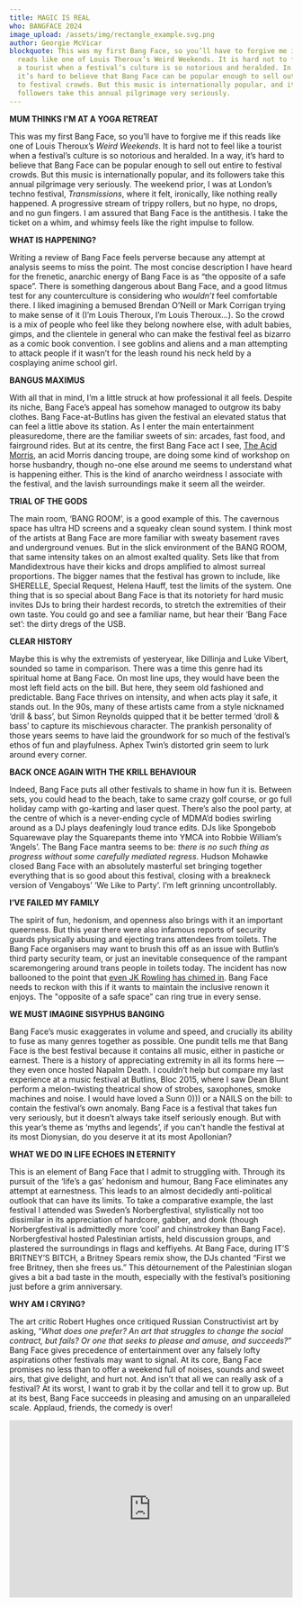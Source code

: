 ```yaml
---
title: MAGIC IS REAL
who: BANGFACE 2024
image_upload: /assets/img/rectangle_example.svg.png
author: Georgie McVicar
blockquote: This was my first Bang Face, so you’ll have to forgive me if this
  reads like one of Louis Theroux’s Weird Weekends. It is hard not to feel like
  a tourist when a festival’s culture is so notorious and heralded. In a way,
  it’s hard to believe that Bang Face can be popular enough to sell out entire
  to festival crowds. But this music is internationally popular, and its
  followers take this annual pilgrimage very seriously.
---
```

**MUM THINKS I'M AT A YOGA RETREAT**

This was my first Bang Face, so you’ll have to forgive me if this reads like one of Louis Theroux’s *Weird Weekends*. It is hard not to feel like a tourist when a festival’s culture is so notorious and heralded. In a way, it’s hard to believe that Bang Face can be popular enough to sell out entire to festival crowds. But this music is internationally popular, and its followers take this annual pilgrimage very seriously. The weekend prior, I was at London’s techno festival, *Transmissions*, where it felt, ironically, like nothing really happened. A progressive stream of trippy rollers, but no hype, no drops, and no gun fingers. I am assured that Bang Face is the antithesis. I take the ticket on a whim, and whimsy feels like the right impulse to follow.  

**WHAT IS HAPPENING?**  

Writing a review of Bang Face feels perverse because any attempt at analysis seems to miss the point. The most concise description I have heard for the frenetic, anarchic energy of Bang Face is as “the opposite of a safe space”. There is something dangerous about Bang Face, and a good litmus test for any counterculture is considering who *wouldn’t* feel comfortable there. I liked imagining a bemused Brendan O’Neill or Mark Corrigan trying to make sense of it (I’m Louis Theroux, I’m Louis Theroux…). So the crowd is a mix of people who feel like they belong nowhere else, with adult babies, gimps, and the clientele in general who can make the festival feel as bizarro as a comic book convention. I see goblins and aliens and a man attempting to attack people if it wasn’t for the leash round his neck held by a cosplaying anime school girl. 

**BANGUS MAXIMUS**

With all that in mind, I’m a little struck at how professional it all feels. Despite its niche, Bang Face’s appeal has somehow managed to outgrow its baby clothes. Bang Face-at-Butlins has given the festival an elevated status that can feel a little above its station. As I enter the main entertainment pleasuredome, there are the familiar sweets of sin: arcades, fast food, and fairground rides. But at its centre, the first Bang Face act I see, [The Acid Morris](https://www.google.com/search?q=acid+morris&oq=acid+morr&gs_lcrp=EgZjaHJvbWUqCQgAEEUYOxiABDIJCAAQRRg7GIAEMgYIARBFGDkyBwgCEAAYgAQyBwgDEAAYgAQyCAgEEAAYFhgeMggIBRAAGBYYHjIGCAYQRRg8MgYIBxBFGDzSAQgxMjE2ajBqNKgCALACAQ&sourceid=chrome&ie=UTF-8), an acid Morris dancing troupe, are doing some kind of workshop on horse husbandry, though no-one else around me seems to understand what is happening either. This is the kind of anarcho weirdness I associate with the festival, and the lavish surroundings make it seem all the weirder.  

**TRIAL OF THE GODS**

The main room, ‘BANG ROOM’, is a good example of this. The cavernous space has ultra HD screens and a squeaky clean sound system. I think most of the artists at Bang Face are more familiar with sweaty basement raves and underground venues. But in the slick environment of the BANG ROOM, that same intensity takes on an almost exalted quality. Sets like that from Mandidextrous have their kicks and drops amplified to almost surreal proportions. The bigger names that the festival has grown to include, like SHERELLE, Special Request, Helena Hauff, test the limits of the system. One thing that is so special about Bang Face is that its notoriety for hard music invites DJs to bring their hardest records, to stretch the extremities of their own taste. You could go and see a familiar name, but hear their ‘Bang Face set’: the dirty dregs of the USB.   

**CLEAR HISTORY**

Maybe this is why the extremists of yesteryear, like Dillinja and Luke Vibert, sounded so tame in comparison. There was a time this genre had its spiritual home at Bang Face. On most line ups, they would have been the most left field acts on the bill. But here, they seem old fashioned and predictable. Bang Face thrives on intensity, and when acts play it safe, it stands out. In the 90s, many of these artists came from a style nicknamed ‘drill & bass’, but Simon Reynolds quipped that it be better termed ‘droll & bass’ to capture its mischievous character. The prankish personality of those years seems to have laid the groundwork for so much of the festival’s ethos of fun and playfulness. Aphex Twin’s distorted grin seem to lurk around every corner.

**BACK ONCE AGAIN WITH THE KRILL BEHAVIOUR**

Indeed, Bang Face puts all other festivals to shame in how fun it is. Between sets, you could head to the beach, take to same crazy golf course, or go full holiday camp with go-karting and laser quest. There’s also the pool party, at the centre of which is a never-ending cycle of MDMA’d bodies swirling around as a DJ plays deafeningly loud trance edits. DJs like Spongebob Squarewave play the Squarepants theme into YMCA into Robbie William’s ‘Angels’. The Bang Face mantra seems to be: *there is no such thing as progress without some carefully mediated regress*. Hudson Mohawke closed Bang Face with an absolutely masterful set bringing together everything that is so good about this festival, closing with a breakneck version of Vengaboys’ ‘We Like to Party’. I’m left grinning uncontrollably.

**I’VE FAILED MY FAMILY**

The spirit of fun, hedonism, and openness also brings with it an important queerness. But this year there were also infamous reports of security guards physically abusing and ejecting trans attendees from toilets. The Bang Face organisers may want to brush this off as an issue with Butlin’s third party security team, or just an inevitable consequence of the rampant scaremongering around trans people in toilets today. The incident has now ballooned to the point that [even JK Rowling has chimed in](https://x.com/pulpy_fiction/status/1844407756125766038). Bang Face needs to reckon with this if it wants to maintain the inclusive renown it enjoys. The "opposite of a safe space” can ring true in every sense. 

**WE MUST IMAGINE SISYPHUS BANGING** 

Bang Face’s music exaggerates in volume and speed, and crucially its ability to fuse as many genres together as possible. One pundit tells me that Bang Face is the best festival because it contains all music, either in pastiche or earnest. There is a history of appreciating extremity in all its forms here — they even once hosted Napalm Death. I couldn’t help but compare my last experience at a music festival at Butlins, Bloc 2015, where I saw Dean Blunt perform a melon-twisting theatrical show of strobes, saxophones, smoke machines and noise. I would have loved a Sunn 0))) or a NAILS on the bill: to contain the festival’s own anomaly. Bang Face is a festival that takes fun very seriously, but it doesn’t always take itself seriously enough. But with this year’s theme as ‘myths and legends’, if you can't handle the festival at its most Dionysian, do you deserve it at its most Apollonian?

**WHAT WE DO IN LIFE ECHOES IN ETERNITY**

This is an element of Bang Face that I admit to struggling with. Through its pursuit of the ‘life’s a gas’ hedonism and humour, Bang Face eliminates any attempt at earnestness. This leads to an almost decidedly anti-political outlook that can have its limits. To take a comparative example, the last festival I attended was Sweden’s Norbergfestival, stylistically not too dissimilar in its appreciation of hardcore, gabber, and donk (though Norbergfestival is admittedly more ‘cool’ and chinstrokey than Bang Face). Norbergfestival hosted Palestinian artists, held discussion groups, and plastered the surroundings in flags and keffiyehs. At Bang Face, during IT’S BRITNEY’S BITCH, a Britney Spears remix show, the DJs chanted “First we free Britney, then she frees us.” This détournement of the Palestinian slogan gives a bit a bad taste in the mouth, especially with the festival’s positioning just before a grim anniversary.

**WHY AM I CRYING?**  

The art critic Robert Hughes once critiqued Russian Constructivist art by asking, “*What does one prefer? An art that struggles to change the social contract, but fails? Or one that seeks to please and amuse, and succeeds?*” Bang Face gives precedence of entertainment over any falsely lofty aspirations other festivals may want to signal. At its core, Bang Face promises no less than to offer a weekend full of noises, sounds and sweet airs, that give delight, and hurt not. And isn’t that all we can really ask of a festival? At its worst, I want to grab it by the collar and tell it to grow up. But at its best, Bang Face succeeds in pleasing and amusing on an unparalleled scale. Applaud, friends, the comedy is over!

<iframe width="100%" height="315" src="https://www.youtube.com/embed/mnODuVBtHt0?si=-U4OlBE6mA08h9W9" title="YouTube video player" frameborder="0" allow="accelerometer; autoplay; clipboard-write; encrypted-media; gyroscope; picture-in-picture; web-share" referrerpolicy="strict-origin-when-cross-origin" allowfullscreen></iframe>
